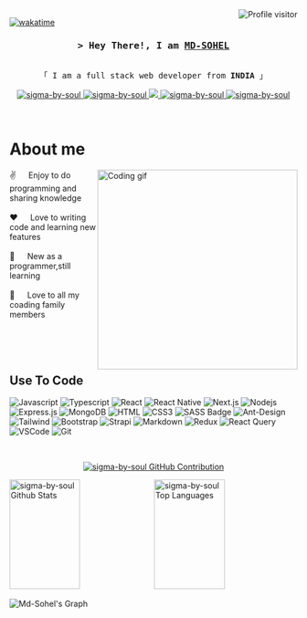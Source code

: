 <!--
<h2 align="center">
  <img src="https://media.giphy.com/media/hvRJCLFzcasrR4ia7z/giphy.gif" width="28">
</h2>
-->

<!--
<p align="center">
  <a href="https://github.com/sigma-by-soul"><img src="https://readme-typing-svg.herokuapp.com/?lines=Self%20Taught%20Programmer;Front%20End%20Developer;1.5%2B%20years%20of%20coding%20experience;Always%20learning%20new%20things&center=true&width=380&height=45"></a>
</p>

 -->

<a href="https://komarev.com/ghpvc/?username=sigma-by-soul">
  <img align="right" src="https://komarev.com/ghpvc/?username=sigma-by-soul&label=Visitors&color=0e75b6&style=flat" alt="Profile visitor" />
</a>


[![wakatime](https://wakatime.com/badge/user/eebb3dd8-d9b2-40de-9b88-6fd6cac99dbc.svg)](https://wakatime.com/@eebb3dd8-d9b2-40de-9b88-6fd6cac99dbc)

<!-- Intro  -->
<h3 align="center">
        <samp>&gt; Hey There!, I am
                <b><a target="_blank" href="/">MD-SOHEL</a></b>
        </samp>
</h3>


<p align="center"> 
  <samp>
    <br>
    「 I am a full stack web developer from <b>INDIA</b> 」
    <br>
  </samp>
</p>

<p align="center">
 <a href="/" target="blank">
  <img src="https://img.shields.io/badge/Website-DC143C?style=for-the-badge&logo=medium&logoColor=white" alt="sigma-by-soul" />
 </a>
 <a href="https://www.linkedin.com/in/md-sohel-971572288/" target="_blank">
  <img src="https://img.shields.io/badge/LinkedIn-0077B5?style=for-the-badge&logo=linkedin&logoColor=white" alt="sigma-by-soul"/>
 </a>
 <!-- <a href="https://dev.to/sigma-by-soul" target="_blank">
  <img src="https://img.shields.io/badge/dev.to-0A0A0A?style=for-the-badge&logo=dev.to&logoColor=white" alt="sigma-by-soul" />
 </a> -->
 <a href="/" target="_blank">
  <img src="https://img.shields.io/badge/Twitter-1DA1F2?style=for-the-badge&logo=twitter&logoColor=white" />
 </a>
 <a href="https://www.instagram.com/sigma_by_soul/" target="_blank">
  <img src="https://img.shields.io/badge/Instagram-fe4164?style=for-the-badge&logo=instagram&logoColor=white" alt="sigma-by-soul" />
 </a> 
 <a href="/" target="_blank">
  <img src="https://img.shields.io/badge/Facebook-20BEFF?&style=for-the-badge&logo=facebook&logoColor=white" alt="sigma-by-soul"  />
  </a> 
</p>
<br />

<!-- About Section -->
 # About me
 
<p>
 <img align="right" width="350" src="https://media2.giphy.com/media/qgQUggAC3Pfv687qPC/giphy.gif" alt="Coding gif" />
  
 ✌️ &emsp;  Enjoy to do programming and sharing knowledge <br/><br/>
 ❤️ &emsp; Love to writing code and learning new features<br/><br/>
 📧 &emsp; New as a programmer,still learning <br/><br/>
 💬 &emsp; Love to all my coading family members

</p>

<br/>
<br/>
<br/>

## Use To Code

![Javascript](https://img.shields.io/badge/Javascript-F0DB4F?style=for-the-badge&labelColor=black&logo=javascript&logoColor=F0DB4F)
![Typescript](https://img.shields.io/badge/Typescript-007acc?style=for-the-badge&labelColor=black&logo=typescript&logoColor=007acc)
![React](https://img.shields.io/badge/-React-61DBFB?style=for-the-badge&labelColor=black&logo=react&logoColor=61DBFB)
![React Native](https://img.shields.io/badge/React_Native-20232A?style=for-the-badge&logo=react&logoColor=61DAFB)
![Next.js](https://img.shields.io/badge/next.js-000000?style=for-the-badge&logo=nextdotjs&logoColor=white)
![Nodejs](https://img.shields.io/badge/Nodejs-3C873A?style=for-the-badge&labelColor=black&logo=node.js&logoColor=3C873A)
![Express.js](https://img.shields.io/badge/Express.js-000000?style=for-the-badge&logo=express&logoColor=white)
![MongoDB](https://img.shields.io/badge/MongoDB-4EA94B?style=for-the-badge&logo=mongodb&logoColor=white)
![HTML](https://img.shields.io/badge/HTML5-E34F26?style=for-the-badge&logo=html5&logoColor=white)
![CSS3](https://img.shields.io/badge/CSS3-1572B6?style=for-the-badge&logo=css3&logoColor=white)
![SASS Badge](https://img.shields.io/badge/Sass-CC6699?style=for-the-badge&logo=sass&logoColor=white)
![Ant-Design](https://img.shields.io/badge/AntDesign-0170FE?style=for-the-badge&logo=antdesign&logoColor=white)
![Tailwind](https://img.shields.io/badge/Tailwind_CSS-092749?style=for-the-badge&logo=tailwindcss&logoColor=06B6D4&labelColor=000000)
![Bootstrap](https://img.shields.io/badge/Bootstrap-563D7C?style=for-the-badge&logo=bootstrap&logoColor=white)
![Strapi](https://img.shields.io/badge/strapi-2E7EEA?style=for-the-badge&logo=strapi&logoColor=white)
![Markdown](https://img.shields.io/badge/Markdown-000000?style=for-the-badge&logo=markdown&logoColor=white)
![Redux](https://img.shields.io/badge/Redux-593D88?style=for-the-badge&logo=redux&logoColor=white)
![React Query](https://img.shields.io/badge/-React_Query-FF4154?style=for-the-badge&logo=react%20query&logoColor=white)
![VSCode](https://img.shields.io/badge/Visual_Studio-0078d7?style=for-the-badge&logo=visual%20studio&logoColor=white)
![Git](https://img.shields.io/badge/Git-F05032?style=for-the-badge&logo=git&logoColor=white)

<br/>



<p align="center">
  <a href="https://github.com/sigma-by-soul">
    <img src="https://github-profile-summary-cards.vercel.app/api/cards/profile-details?username=sigma-by-soul&theme=radical" alt="sigma-by-soul GitHub Contribution"/>
  </a>
</p>

<a> 
    <a href="https://github.com/sigma-by-soul"><img alt="sigma-by-soul Github Stats" src="https://denvercoder1-github-readme-stats.vercel.app/api?username=sigma-by-soul&show_icons=true&count_private=true&theme=react&border_color=7F3FBF&bg_color=0D1117&title_color=F85D7F&icon_color=F8D866" height="192px" width="49.5%"/></a>
  <a href="https://github.com/sigma-by-soul"><img alt="sigma-by-soul Top Languages" src="https://denvercoder1-github-readme-stats.vercel.app/api/top-langs/?username=sigma-by-soul&langs_count=8&layout=compact&theme=react&border_color=7F3FBF&bg_color=0D1117&title_color=F85D7F&icon_color=F8D866" height="192px" width="49.5%"/></a>
  <br/>
</a>


![Md-Sohel's Graph](https://github-readme-activity-graph.vercel.app/graph?username=sigma-by-soul&custom_title=sigma-by-soul%20GitHub%20Activity%20Graph&bg_color=0D1117&color=7F3FBF&line=7F3FBF&point=7F3FBF&area_color=FFFFFF&title_color=FFFFFF&area=true)
